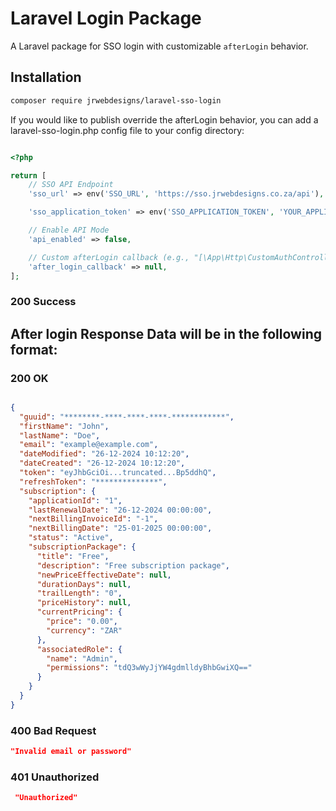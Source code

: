 # Laravel Login Package

A Laravel package for SSO login with customizable `afterLogin` behavior.

## Installation

```bash
composer require jrwebdesigns/laravel-sso-login
```

If you would like to publish override the afterLogin behavior, you can add a laravel-sso-login.php config file to your config directory:

```php

<?php

return [
    // SSO API Endpoint
    'sso_url' => env('SSO_URL', 'https://sso.jrwebdesigns.co.za/api'),

    'sso_application_token' => env('SSO_APPLICATION_TOKEN', 'YOUR_APPLICATION'),

    // Enable API Mode
    'api_enabled' => false,

    // Custom afterLogin callback (e.g., "[\App\Http\CustomAuthController::class, 'afterLogin']")
    'after_login_callback' => null,
];

```


### 200 Success


## After login Response Data will be in the following format:

### 200 OK
```json

{
  "guuid": "********-****-****-****-************",
  "firstName": "John",
  "lastName": "Doe",
  "email": "example@example.com",
  "dateModified": "26-12-2024 10:12:20",
  "dateCreated": "26-12-2024 10:12:20",
  "token": "eyJhbGciOi...truncated...Bp5ddhQ",
  "refreshToken": "**************",
  "subscription": {
    "applicationId": "1",
    "lastRenewalDate": "26-12-2024 00:00:00",
    "nextBillingInvoiceId": "-1",
    "nextBillingDate": "25-01-2025 00:00:00",
    "status": "Active",
    "subscriptionPackage": {
      "title": "Free",
      "description": "Free subscription package",
      "newPriceEffectiveDate": null,
      "durationDays": null,
      "trailLength": "0",
      "priceHistory": null,
      "currentPricing": {
        "price": "0.00",
        "currency": "ZAR"
      },
      "associatedRole": {
        "name": "Admin",
        "permissions": "tdQ3wWyJjYW4gdmlldyBhbGwiXQ=="
      }
    }
  }
}
```

### 400 Bad Request
```json
"Invalid email or password"
```

### 401 Unauthorized
```json
 "Unauthorized"
```